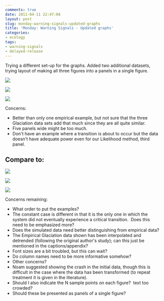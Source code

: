```yaml
---
comments: true
date: 2011-04-11 22:47:04
layout: post
slug: monday-warning-signals-updated-graphs
title: 'Monday: Warning Signals - Updated graphs'
categories:
- ecology
tags:
- warning-signals
- delayed-release
---
```


Trying a different set-up for the graphs.  Added two additional datasets, trying layout of making all three figures into a panels in a single figure.

![](http://farm6.static.flickr.com/5024/5613668812_ddf12551cb_z.jpg)

![](http://farm6.static.flickr.com/5261/5613089339_6785dfd34f_z.jpg)

![](http://farm6.static.flickr.com/5303/5613669312_b3a956e248_z.jpg)

Concerns:


* Better than only one empirical example, but not sure that the three Glaciation data sets add that much since they are all quite similar.
* Five panels wide might be too much.
* Don't have an example where a transition is about to occur but the data doesn't have adequate power even for our Likelihood method, third panel.





## Compare to:


[![](http://farm6.static.flickr.com/5029/5613977400_1ef7963990_z.jpg)](http://farm6.static.flickr.com/5029/5613977400_1ef7963990_z.jpg)

[![](http://farm6.static.flickr.com/5221/5613977750_41305e0676_z.jpg)](http://farm6.static.flickr.com/5221/5613977750_41305e0676_z.jpg)

[![](http://farm6.static.flickr.com/5268/5613989552_acf3df546c_z.jpg)](http://farm6.static.flickr.com/5268/5613989552_acf3df546c_z.jpg)



Concerns remaining:




* What order to put the examples?
* The constant case is different in that it is the only one in which the system did not eventually experience a critical transition.  Does this need to be emphasized more?
* Does the simulated data need better distinguishing from empirical data?
* The Empirical Glaciation data shown has been interpolated and detrended (following the original author's study); can this just be mentioned in the captions/appendix?
* Font sizes are a bit troubled, but this can wait?
* Do column names need to be more informative somehow?
* Other concerns?
* Noam suggested showing the crash in the initial data, though this is  difficult in the case where the data has been transformed (to repeat  treatment it is given in the literature).
* Should I also indicate the N sample points on each figure?  text too crowded?
* Should these be presented as panels of a single figure?


